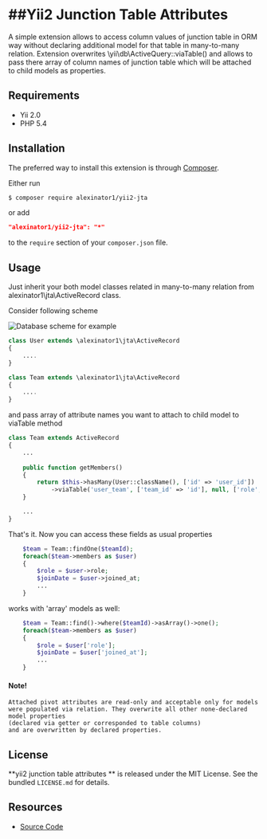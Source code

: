 ##Yii2 Junction Table Attributes 
=================
A simple extension allows to access column values of junction table in ORM way without declaring additional model for that table in many-to-many relation.
Extension overwrites \yii\db\ActiveQuery::viaTable() and  allows to pass there array of column names of junction table
which will be attached to child models as properties. 


## Requirements

- Yii 2.0
- PHP 5.4

## Installation

The preferred way to install this extension is through [Composer](http://getcomposer.org/).

Either run


```bash
$ composer require alexinator1/yii2-jta
```

or add

```json
"alexinator1/yii2-jta": "*"
```

to the `require` section of your `composer.json` file.


## Usage

Just inherit your both model classes related in many-to-many relation from alexinator1\jta\ActiveRecord class.

Consider following scheme

![Database scheme for example](https://cloud.githubusercontent.com/assets/1975274/9838575/e1125228-5a69-11e5-8eac-a99f671e29fe.png)



```php
class User extends \alexinator1\jta\ActiveRecord
{
    ....
}
```


```php
class Team extends \alexinator1\jta\ActiveRecord
{
    ....
}
```

and pass array of attribute names you want to attach to child model to viaTable method


```php
class Team extends ActiveRecord
{
    ...
    
    public function getMembers()
    {
        return $this->hasMany(User::className(), ['id' => 'user_id'])
            ->viaTable('user_team', ['team_id' => 'id'], null, ['role', 'joined_at']);
    }

    ...
}
```

That's it. Now you can access these fields as usual properties

```php
    $team = Team::findOne($teamId);
    foreach($team->members as $user)
    {
        $role = $user->role;
        $joinDate = $user->joined_at;
        ...
    }
```

works with 'array' models as well:


```php
    $team = Team::find()->where($teamId)->asArray()->one();
    foreach($team->members as $user)
    {
        $role = $user['role'];
        $joinDate = $user['joined_at'];
        ...
    }
```

#### Note!
```
Attached pivot attributes are read-only and acceptable only for models 
were populated via relation. They overwrite all other none-declared model properties
(declared via getter or corresponded to table columns)
and are overwritten by declared properties.
```


## License

**yii2 junction table attributes ** is released under the MIT License. See the bundled `LICENSE.md` for details.


## Resources

- [Source Code](https://github.com/alexinator1/yii2-jta)